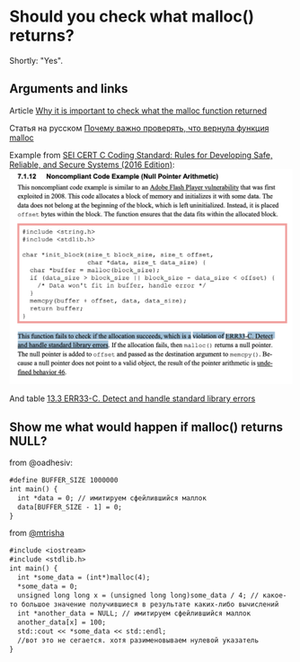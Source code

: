 # Should you check what malloc() returns?

Shortly: "Yes".

## Arguments and links

Article [Why it is important to check what the malloc function returned](https://medium.com/pvs-studio/why-it-is-important-to-check-what-the-malloc-function-returned-ba39f3d13a83)

Статья на русском [Почему важно проверять, что вернула функция malloc](https://habr.com/ru/company/pvs-studio/blog/348098/)

Example from [SEI CERT C Coding Standard: Rules for Developing Safe, Reliable, and Secure Systems (2016 Edition)](https://resources.sei.cmu.edu/downloads/secure-coding/assets/sei-cert-c-coding-standard-2016-v01.pdf):
<img src="img/example-7-1-12.png"/>

And table [13.3 ERR33-C. Detect and handle standard library errors](https://resources.sei.cmu.edu/downloads/secure-coding/assets/sei-cert-c-coding-standard-2016-v01.pdf#page=392&zoom=100,141,121)

## Show me what would happen if malloc() returns NULL?

from @oadhesiv:
```
#define BUFFER_SIZE 1000000
int main() {
  int *data = 0; // имитируем сфейлившийся маллок
  data[BUFFER_SIZE - 1] = 0;
}
```

from [@mtrisha](https://github.com/elijahkash)
```
#include <iostream>
#include <stdlib.h>
int main() {
  int *some_data = (int*)malloc(4);
  *some_data = 0;
  unsigned long long x = (unsigned long long)some_data / 4; // какое-то большое значение получившиеся в результате каких-либо вычислений
  int *another_data = NULL; // имитируем сфейлившийся маллок
  another_data[x] = 100;
  std::cout << *some_data << std::endl;
  //вот это не сегается. хотя разименовываем нулевой указатель
}
```